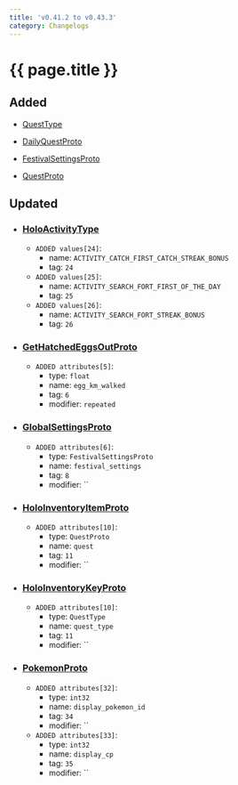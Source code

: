 ```yaml
---
title: 'v0.41.2 to v0.43.3'
category: Changelogs
---
```


[comment]: <> (THIS PART IS GENERATED - AKA DON'T EDIT THIS PART MANUALLY)

# {{ page.title }}


## Added

- [QuestType](../../api/enums/QuestType/)

- [DailyQuestProto](../../api/messages/DailyQuestProto/)

- [FestivalSettingsProto](../../api/messages/FestivalSettingsProto/)

- [QuestProto](../../api/messages/QuestProto/)




## Updated

- ### [HoloActivityType](../../api/enums/HoloActivityType/)
  - `ADDED values[24]`:
    - name: `ACTIVITY_CATCH_FIRST_CATCH_STREAK_BONUS`
    - tag: `24`
  - `ADDED values[25]`:
    - name: `ACTIVITY_SEARCH_FORT_FIRST_OF_THE_DAY`
    - tag: `25`
  - `ADDED values[26]`:
    - name: `ACTIVITY_SEARCH_FORT_STREAK_BONUS`
    - tag: `26`

- ### [GetHatchedEggsOutProto](../../api/messages/GetHatchedEggsOutProto/)
  - `ADDED attributes[5]`:
    - type: `float`
    - name: `egg_km_walked`
    - tag: `6`
    - modifier: `repeated`

- ### [GlobalSettingsProto](../../api/messages/GlobalSettingsProto/)
  - `ADDED attributes[6]`:
    - type: `FestivalSettingsProto`
    - name: `festival_settings`
    - tag: `8`
    - modifier: ``

- ### [HoloInventoryItemProto](../../api/messages/HoloInventoryItemProto/)
  - `ADDED attributes[10]`:
    - type: `QuestProto`
    - name: `quest`
    - tag: `11`
    - modifier: ``

- ### [HoloInventoryKeyProto](../../api/messages/HoloInventoryKeyProto/)
  - `ADDED attributes[10]`:
    - type: `QuestType`
    - name: `quest_type`
    - tag: `11`
    - modifier: ``

- ### [PokemonProto](../../api/messages/PokemonProto/)
  - `ADDED attributes[32]`:
    - type: `int32`
    - name: `display_pokemon_id`
    - tag: `34`
    - modifier: ``
  - `ADDED attributes[33]`:
    - type: `int32`
    - name: `display_cp`
    - tag: `35`
    - modifier: ``



[comment]: <> (YOU CAN EDIT AFTER THIS)
